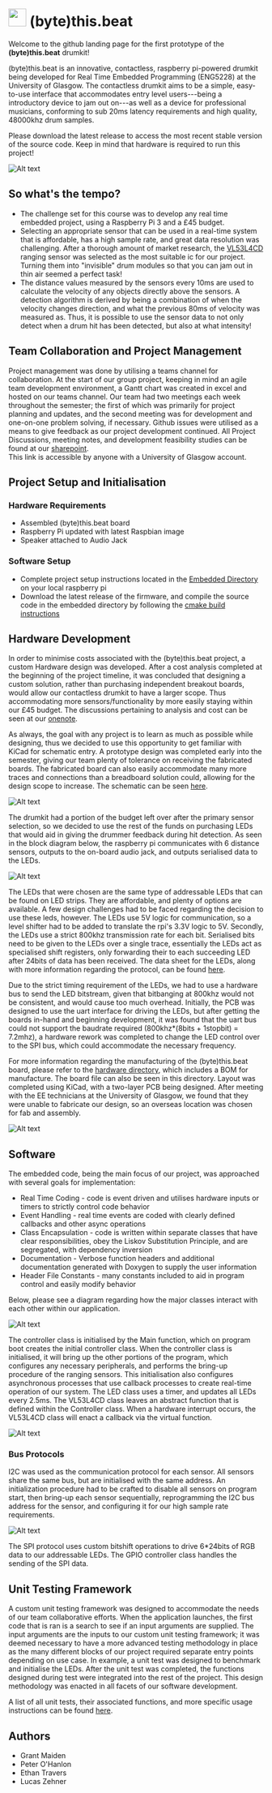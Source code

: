 
# [<img src="./docs/Instagram_icon.png.webp" width="35"/>](https://www.instagram.com/byte.thebeat/) (byte)this.beat  
Welcome to the github landing page for the first prototype of the **(byte)this.beat** drumkit!

(byte)this.beat is an innovative, contactless, raspberry pi-powered drumkit being developed for  Real Time Embedded Programming (ENG5228) at the University of Glasgow.  The contactless drumkit aims to be a simple, easy-to-use interface that accommodates entry level users---being a introductory device to jam out on---as well as a device for professional musicians, conforming to sub 20ms latency requirements and high quality, 48000khz drum samples.

Please download the latest release to access the most recent stable version of the source code. Keep in mind that hardware is required to run this project!

<img src="./docs/ByteThisBeat.jpg" alt="Alt text" title="(byte)this.beat; PCB">

## So what's the tempo?

* The challenge set for this course was to develop any real time embedded project, using a Raspberry Pi 3 and a £45 budget.  
* Selecting an appropriate sensor that can be used in a real-time system that is affordable, has a high sample rate, and great data resolution was challenging. After a thorough amount of market research, the [VL53L4CD](https://www.st.com/en/imaging-and-photonics-solutions/vl53l4cd.html) ranging sensor was selected as the most suitable ic for our project. Turning them into "invisible" drum modules so that you can jam out in thin air seemed a perfect task!  
* The distance values measured by the sensors every 10ms are used to calculate the velocity of any objects directly above the sensors. A detection algorithm is derived by being a combination of when the velocity changes direction, and what the previous 80ms of velocity was measured as. Thus, it is possible to use the sensor data to not only detect when a drum hit has been detected, but also at what intensity!

## Team Collaboration and Project Management

Project management was done by utilising a teams channel for collaboration. At the start of our group project, keeping in mind an agile team development environment, a Gantt chart was created in excel and hosted on our teams channel. Our team had two meetings each week throughout the semester; the first of which was primarily for project planning and updates, and the second meeting was for development and one-on-one problem solving, if necessary. Github issues were utilised as a means to give feedback as our project development continued. All Project Discussions, meeting notes, and development feasibility studies can be found at our [sharepoint](https://gla.sharepoint.com/:o:/s/ENG5228RTEP/Er4JzmCRMUZCnUjhNUSQIA8BrX5IVSQI6c456dHyLfZf0w?e=HDqj4z).  
This link is accessible by anyone with a University of Glasgow account.

## Project Setup and Initialisation
### Hardware Requirements
* Assembled (byte)this.beat board
* Raspberry Pi updated with latest Raspbian image
* Speaker attached to Audio Jack
### Software Setup
* Complete project setup instructions located in the [Embedded Directory](https://github.com/GrantMaiden/ContactlessPiPoweredDrumkit/tree/main/embedded) on your local raspberry pi
* Download the latest release of the firmware, and compile the source code in the embedded directory by following the [cmake build instructions](https://github.com/GrantMaiden/ContactlessPiPoweredDrumkit/blob/main/embedded/cmake_build_instructions.txt)

## Hardware Development
In order to minimise costs associated with the (byte)this.beat project, a custom Hardware design was developed. After a cost analysis completed at the beginning of the project timeline, it was concluded that designing a custom solution, rather than purchasing independent breakout boards, would allow our contactless drumkit to have a larger scope. Thus accommodating more sensors/functionality by more easily staying within our £45 budget. The discussions pertaining to analysis and cost can be seen at our [onenote](https://gla.sharepoint.com/:o:/s/ENG5228RTEP/Er4JzmCRMUZCnUjhNUSQIA8BrX5IVSQI6c456dHyLfZf0w?e=HDqj4z).  

As always, the goal with any project is to learn as much as possible while designing, thus we decided to use this opportunity to get familiar with KiCad for schematic entry. A prototype design was completed early into the semester, giving our team plenty of tolerance on receiving the fabricated boards. The fabricated board can also easily accommodate many more traces and connections than a breadboard solution could, allowing for the design scope to increase. The schematic can be seen [here](https://github.com/GrantMaiden/ContactlessPiPoweredDrumkit/blob/main/hardware/ContactlessPiPoweredDrumkit/Schematic/byteThisBeatREVA.pdf).

<img src="./docs/Schematic overview.png" alt="Alt text" title="(byte)this.beat; Schematic overview">

The drumkit had a portion of the budget left over after the primary sensor selection, so we decided to use the rest of the funds on purchasing LEDs that would aid in giving the drummer feedback during hit detection. As seen in the block diagram below, the raspberry pi communicates with 6 distance sensors, outputs to the on-board audio jack, and outputs serialised data to the LEDs.

<img src="./docs/Hardware Block Diagram.jpg" alt="Alt text" title="(byte)this.beat; Hardware Diagram">

The LEDs that were chosen are the same type of addressable LEDs that can be found on LED strips. They are affordable, and plenty of options are available. A few design challenges had to be faced regarding the decision to use these leds, however. The LEDs use 5V logic for communication, so a level shifter had to be added to translate the rpi's 3.3V logic to 5V. Secondly, the LEDs use a strict 800khz transmission rate for each bit. Serialised bits need to be given to the LEDs over a single trace, essentially the LEDs act as specialised shift registers, only forwarding their to each succeeding LED after 24bits of data has been received. The data sheet for the LEDs, along with more information regarding the protocol, can be found [here](https://github.com/GrantMaiden/ContactlessPiPoweredDrumkit/blob/main/docs/datasheets/IN-PI55TAT(X)R(X)G(X)B_v1.5.pdf). 


Due to the strict timing requirement of the LEDs, we had to use a hardware bus to send the LED bitstream, given that bitbanging at 800khz would not be consistent, and would cause too much overhead. Initially, the PCB was designed to use the uart interface for driving the LEDs, but after getting the boards in-hand and beginning development, it was found that the uart bus could not support the baudrate required (800khz*(8bits + 1stopbit) = 7.2mhz), a hardware rework was completed to change the LED control over to the SPI bus, which could accommodate the necessary frequency.

For more information regarding the manufacturing of the (byte)this.beat board, please refer to the [hardware directory](https://github.com/GrantMaiden/ContactlessPiPoweredDrumkit/tree/main/hardware/ContactlessPiPoweredDrumkit), which includes a BOM for manufacture. The board file can also be seen in this directory. Layout was completed using KiCad, with a two-layer PCB being designed. After meeting with the EE technicians at the University of Glasgow, we found that they were unable to fabricate our design, so an overseas location was chosen for fab and assembly.

<img src="./docs/PCB_Layout.JPG" alt="Alt text" title="(byte)this.beat; Schematic overview">

## Software 

The embedded code, being the main focus of our project, was approached with several goals for implementation:
* Real Time Coding - code is event driven and utilises hardware inputs or timers to strictly control code behavior
* Event Handling - real time events are coded with clearly defined callbacks and other async operations
* Class Encapsulation - code is written within separate classes that have clear responsibilities, obey the Liskov Substitution Principle, and are segregated, with dependency inversion
* Documentation - Verbose function headers and additional documentation generated with Doxygen to supply the user information
* Header File Constants - many constants included to aid in program control and easily modify behavior

Below, please see a diagram regarding how the major classes interact with each other within our application.

<img src="./docs/Initialisation Flowchart.jpg" alt="Alt text" title="(byte)this.beat; Init Flowchart">

The controller class is initialised by the Main function, which on program boot creates the initial controller class. When the controller class is initialised, it will bring up the other portions of the program, which configures any necessary peripherals, and performs the bring-up procedure of the ranging sensors. This initialisation also configures asynchronous processes that use callback processes to create real-time operation of our system. The LED class uses a timer, and updates all LEDs every 2.5ms. The VL53L4CD class leaves an abstract function that is defined within the Controller class. When a hardware interrupt occurs, the VL53L4CD class will enact a callback via the virtual function.

<img src="./docs/Class Diagram.jpg" alt="Alt text" title="(byte)this.beat; class diagram">

### Bus Protocols
I2C was used as the communication protocol for each sensor. All sensors share the same bus, but are initialised with the same address. An initialization procedure had to be crafted to disable all sensors on program start, then bring-up each sensor sequentially, reprogramming the I2C bus address for the sensor, and configuring it for our high sample rate requirements.

<img src="./docs/VL53L4CD bringup.png" alt="Alt text" title="(byte)this.beat; ranging bringup">

The SPI protocol uses custom bitshift operations to drive 6*24bits of RGB data to our addressable LEDs. The GPIO controller class handles the sending of the SPI data.


## Unit Testing Framework
A custom unit testing framework was designed to accommodate the needs of our team collaborative efforts. When the application launches, the first code that is ran is a search to see if an input arguments are supplied. The input arguments are the inputs to our custom unit testing framework; it was deemed necessary to have a more advanced testing methodology in place as the many different blocks of our project required separate entry points depending on use case. In example, a unit test was designed to benchmark and initialise the LEDs. After the unit test was completed, the functions designed during test were integrated into the rest of the project. This design methodology was enacted in all facets of our software development. 

A list of all unit tests, their associated functions, and more specific usage instructions can be found [here](https://github.com/GrantMaiden/ContactlessPiPoweredDrumkit/blob/main/embedded/unit_tests.txt).


## Authors

* Grant Maiden  
* Peter O'Hanlon  
* Ethan Travers  
* Lucas Zehner  
